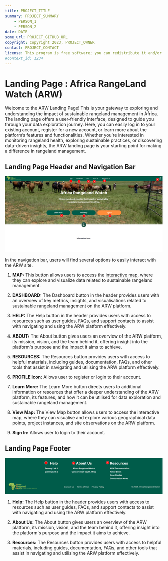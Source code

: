 ```yaml
---
title: PROJECT_TITLE
summary: PROJECT_SUMMARY
    - PERSON_1
    - PERSON_2
date: DATE
some_url: PROJECT_GITHUB_URL
copyright: Copyright 2023, PROJECT_OWNER
contact: PROJECT_CONTACT
license: This program is free software; you can redistribute it and/or modify it under the terms of the GNU Affero General Public License as published by the Free Software Foundation; either version 3 of the License, or (at your option) any later version.
#context_id: 1234
---
```


# Landing Page : Africa RangeLand Watch (ARW)

Welcome to the ARW Landing Page! This is your gateway to exploring and understanding the impact of sustainable rangeland management in Africa. The landing page offers a user-friendly interface, designed to guide you through your data exploration journey. Here, you can easily log in to your existing account, register for a new account, or learn more about the platform’s features and functionalities. Whether you're interested in monitoring rangeland health, exploring sustainable practices, or discovering data-driven insights, the ARW landing page is your starting point for making a difference in rangeland management.


## Landing Page Header and Navigation Bar

[![Home Page](./img/landing-page-img-1.png)](./img/landing-page-img-1.png)

In the navigation bar, users will find several options to easily interact with the ARW site.

1. **MAP:** This button allows users to access the [interactive map](./map.md), where they can explore and visualize data related to sustainable rangeland management.


2. **DASHBOARD:** The Dashboard button in the header provides users with an overview of key metrics, insights, and visualisations related to sustainable rangeland management on the ARW platform.

3. **HELP:** The Help button in the header provides users with access to resources such as user guides, FAQs, and support contacts to assist with navigating and using the ARW platform effectively.

4. **ABOUT:** The About button gives users an overview of the ARW platform, its mission, vision, and the team behind it, offering insight into the platform's purpose and the impact it aims to achieve.

5. **RESOURCES:** The Resources button provides users with access to helpful materials, including guides, documentation, FAQs, and other tools that assist in navigating and utilising the ARW platform effectively.

6. **PROFILE Icon:** Allows user to register or login to their account.

7. **Learn More:** The Learn More button directs users to additional information or resources that offer a deeper understanding of the ARW platform, its features, and how it can be utilised for data exploration and sustainable rangeland management.

8. **View Map:** The View Map button allows users to access the interactive map, where they can visualise and explore various geographical data points, project instances, and site observations on the ARW platform.

9. **Sign In:** Allows user to login to their account.

## Landing Page Footer

[![Home Page Footer](./img/landing-page-img-2.png)](./img/landing-page-img-2.png)

1. **Help:** The Help button in the header provides users with access to resources such as user guides, FAQs, and support contacts to assist with navigating and using the ARW platform effectively.

2. **About Us:** The About button gives users an overview of the ARW platform, its mission, vision, and the team behind it, offering insight into the platform's purpose and the impact it aims to achieve.

3. **Resources:** The Resources button provides users with access to helpful materials, including guides, documentation, FAQs, and other tools that assist in navigating and utilising the ARW platform effectively.
